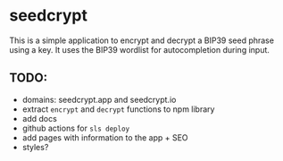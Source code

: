 # seedcrypt
This is a simple application to encrypt and decrypt a BIP39 seed phrase using a key.
It uses the BIP39 wordlist for autocompletion during input.

## TODO:
- domains: seedcrypt.app and seedcrypt.io
- extract `encrypt` and `decrypt` functions to npm library
- add docs
- github actions for `sls deploy`
- add pages with information to the app + SEO
- styles?
